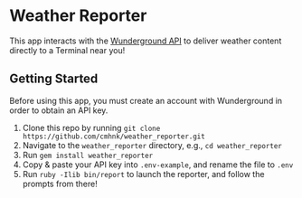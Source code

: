# Weather Reporter

This app interacts with the [Wunderground API](https://www.wunderground.com/weather/api/d/docs?d=index) to deliver weather content directly to a Terminal near you!

## Getting Started
Before using this app, you must create an account with Wunderground in order to obtain an API key.

1. Clone this repo by running `git clone https://github.com/cmhnk/weather_reporter.git`
2. Navigate to the `weather_reporter` directory, e.g., `cd weather_reporter`
3. Run `gem install weather_reporter`
4. Copy & paste your API key into `.env-example`, and rename the file to `.env`
5. Run `ruby -Ilib bin/report` to launch the reporter, and follow the prompts from there!
